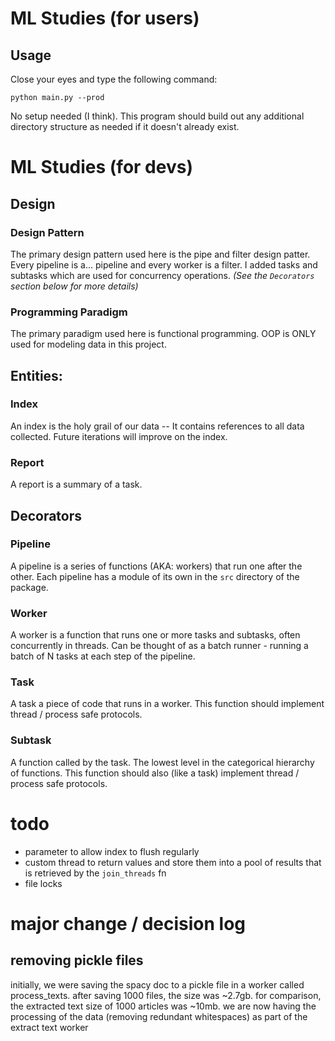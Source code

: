 # ML Studies (for users)

## Usage

Close your eyes and type the following command:

```commandline
python main.py --prod
```

No setup needed (I think).
This program should build out any additional directory structure as needed if it doesn't already exist.

# ML Studies (for devs)

## Design

### Design Pattern
The primary design pattern used here is the pipe and filter design patter.
Every pipeline is a... pipeline and every worker is a filter.
I added tasks and subtasks which are used for concurrency operations.
*(See the `Decorators` section below for more details)*

### Programming Paradigm
The primary paradigm used here is functional programming.
OOP is ONLY used for modeling data in this project.

## Entities:

### Index

An index is the holy grail of our data -- It contains references to all data collected.
Future iterations will improve on the index.

### Report

A report is a summary of a task.

## Decorators

### Pipeline

A pipeline is a series of functions (AKA: workers) that run one after the other.
Each pipeline has a module of its own in the  `src` directory of the package.

### Worker

A worker is a function that runs one or more tasks and subtasks, often concurrently in threads.
Can be thought of as a batch runner - running a batch of N tasks at each step of the pipeline.

### Task

A task a piece of code that runs in a worker.
This function should implement thread / process safe protocols.

### Subtask

A function called by the task.
The lowest level in the categorical hierarchy of functions.
This function should also (like a task) implement thread / process safe protocols.

# todo

- parameter to allow index to flush regularly
- custom thread to return values and store them into a pool of results that is retrieved by the `join_threads` fn
- file locks

# major change / decision log

## removing pickle files
initially, we were saving the spacy doc to a pickle file in a worker called process_texts.
after saving 1000 files, the size was ~2.7gb.
for comparison, the extracted text size of 1000 articles was ~10mb.
we are now having the processing of the data (removing redundant whitespaces) as part of the extract text worker

## 
